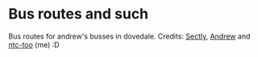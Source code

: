 # Bus routes and such
Bus routes for andrew's busses in dovedale.
Credits: [Sectly](https://github.com/cheolduki-andreww), [Andrew](https://github.com/cheolduki-andreww) and [ntc-too](https://github.com/ntc-too) (me) :D
